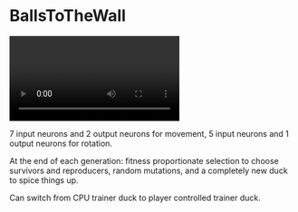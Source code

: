 # BallsToTheWall
<video> https://i.imgur.com/oovqC8m.mp4 </video>
<p> 7 input neurons and 2 output neurons for movement, 5 input neurons and 1 output neurons for rotation. </p>
<p>At the end of each generation: fitness proportionate selection to choose survivors and reproducers, random mutations, and a completely new duck to spice things up.</p>
<p>Can switch from CPU trainer duck to player controlled trainer duck.
